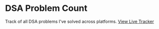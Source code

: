 # DSA Problem Count
Track of all DSA problems I've solved across platforms.
[View Live Tracker](https://dsa.swgtds.in/problem-count)


